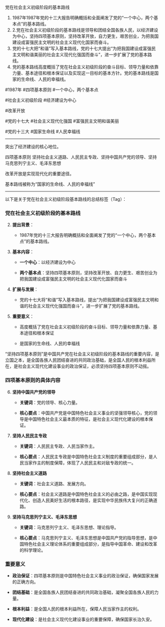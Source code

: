 党在社会主义初级阶段的基本路线
1. 1987年1987年党的十三大报告明确概括和全面阐发了党的“一个中心，两个基本点”的基本路线。
2. 2.党在社会主义初级阶段的基本路线是领导和团结全国各族人民，以经济建设为中心，坚持四项基本原则，坚持改革开放，自力更生，艰苦创业，为把我国建设成富强民主文明的社会主义现代化国家而奋斗。 
3. 党的十七大把“和谐”写入基本路线，党的十七大提出“为把我国建设成富强民主文明和谐美丽的社会主义现代化强国而奋斗”，进一步扩展了党的基本路线。
4. 党的基本路线高度概括了党在社会主义初级阶段的奋斗目标、领导力量和依靠力量、基本途径和根本保证以及实现这一目标的基本方针。党的基本路线是国家的生命线、人民的幸福线。

#1987年 #四项基本原则 #一个中心，两个基本点

#社会主义初级阶段  #经济建设为中心

#改革开放 

#党的十七大 #社会主义现代化强国 #富强民主文明和谐美丽


#党的十三大  #国家生命线 #人民幸福线

---

突出了经济建设的核心地位。

四项基本原则
	坚持社会主义道路、人民民主专政、坚持中国共产党的领导、坚持马克思列宁主义、毛泽东思想

改革开放是实现现代化的重要途径。

基本路线被称为“国家的生命线、人民的幸福线”


---

以下是关于党在社会主义初级阶段基本路线的总结标签（Tag）：

### 党在社会主义初级阶段的基本路线

2. **提出背景**：
    
    - 1987年党的十三大报告明确概括和全面阐发了党的“一个中心，两个基本点”的基本路线。
        
3. **基本内容**：
    
    - **一个中心**：以经济建设为中心
        
    - **两个基本点**：坚持四项基本原则，坚持改革开放、自力更生、艰苦创业为把我国建设成富强民主文明的社会主义现代化国家而奋斗
        
4. **扩展与发展**：
    
    - 党的十七大将“和谐”写入基本路线，提出“为把我国建设成富强民主文明和谐的社会主义现代化强国而奋斗”，进一步扩展了党的基本路线。
        
5. **重要意义**：
    
    - 高度概括了党在社会主义初级阶段的奋斗目标、领导力量和依靠力量、基本途径和根本保证
        
    - 是国家的生命线、人民的幸福线




“坚持四项基本原则”是中国共产党在社会主义初级阶段的基本路线的重要内容，是立国之本，是全国各族人民团结奋进的共同政治基础，是全国人民的根本利益所在，是社会主义现代化建设事业的政治保证，必须坚持四项基本原则不动摇。

### 四项基本原则的具体内容

6. **坚持中国共产党的领导**
    
    - **关键词**：党的领导、核心力量。
        
    - **核心要点**：中国共产党是中国特色社会主义事业的坚强领导核心，党的领导是中国特色社会主义最本质的特征，是社会主义现代化建设的根本保证。
        
7. **坚持人民民主专政**
    
    - **关键词**：人民民主专政、人民当家作主。
        
    - **核心要点**：人民民主专政是中国特色社会主义制度的重要组成部分，是人民当家作主的制度保障，体现了人民民主和对敌专政的统一。
        
8. **坚持社会主义道路**
    
    - **关键词**：社会主义道路、发展方向。
        
    - **核心要点**：社会主义道路是中国特色社会主义的必由之路，是中国实现现代化、创造人民美好生活的根本路径，是实现中华民族伟大复兴的正确道路。
        
9. **坚持马克思列宁主义、毛泽东思想**
    
    - **关键词**：马克思列宁主义、毛泽东思想、理论指导。
        
    - **核心要点**：马克思列宁主义、毛泽东思想是中国共产党的指导思想，是中国特色社会主义理论体系的重要组成部分，是指导中国革命、建设和改革的科学理论。
        

### 重要意义

- **政治保证**：四项基本原则是中国特色社会主义事业的政治保证，确保国家发展的正确方向。
    
- **团结基础**：是全国各族人民团结奋进的共同政治基础，凝聚全国各族人民的力量。
    
- **根本利益**：是全国人民的根本利益所在，保障人民当家作主的权利。
    
- **现代化建设**：是社会主义现代化建设事业的重要保障，确保国家长治久安。
    
